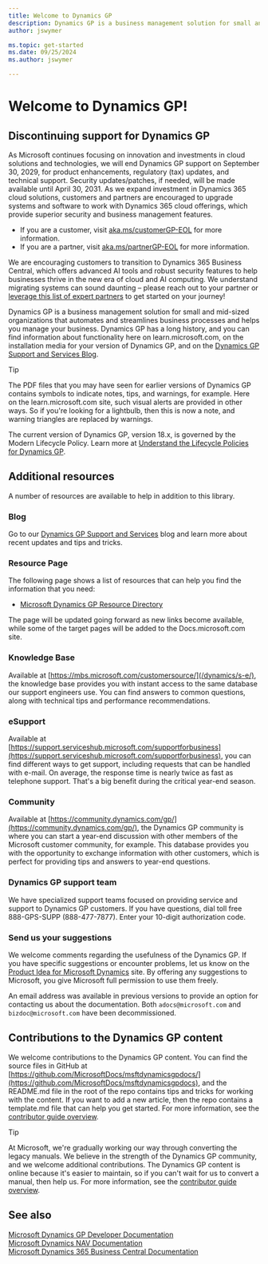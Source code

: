 ```yaml
---
title: Welcome to Dynamics GP
description: Dynamics GP is a business management solution for small and mid-sized organizations that automates and streamlines business processes and helps you manage your business.
author: jswymer

ms.topic: get-started
ms.date: 09/25/2024
ms.author: jswymer

---
```

# Welcome to Dynamics GP!

## Discontinuing support for Dynamics GP

As Microsoft continues focusing on innovation and investments in cloud solutions and technologies, we will end Dynamics GP support on September 30, 2029, for product enhancements, regulatory (tax) updates, and technical support. Security updates/patches, if needed, will be made available until April 30, 2031.
As we expand investment in Dynamics 365 cloud solutions, customers and partners are encouraged to upgrade systems and software to work with Dynamics 365 cloud offerings, which provide superior security and business management features.

- If you are a customer, visit [aka.ms/customerGP-EOL](https://aka.ms/customerGP-EOL) for more information.
- If you are a partner, visit [aka.ms/partnerGP-EOL](https://aka.ms/partnerGP-EOL) for more information.

We are encouraging customers to transition to Dynamics 365 Business Central, which offers advanced AI tools and robust security features to help businesses thrive in the new era of cloud and AI computing.  We understand migrating systems can sound daunting – please reach out to your partner or [leverage this list of expert partners](https://mbs2.microsoft.com/fileexchange/?fileID=dee0b471-6dfa-4539-a73b-879c68a209af) to get started on your journey!

Dynamics GP is a business management solution for small and mid-sized organizations that automates and streamlines business processes and helps you manage your business. Dynamics GP has a long history, and you can find information about functionality here on learn.microsoft.com, on the installation media for your version of Dynamics GP, and on the [Dynamics GP Support and Services Blog](https://community.dynamics.com/gp/b/dynamicsgp).  

> [!TIP]
> The PDF files that you may have seen for earlier versions of Dynamics GP contains symbols to indicate notes, tips, and warnings, for example. Here on the learn.microsoft.com site, such visual alerts are provided in other ways. So if you're looking for a lightbulb, then this is now a note, and warning triangles are replaced by warnings.

The current version of Dynamics GP, version 18.x, is governed by the Modern Lifecycle Policy. Learn more at [Understand the Lifecycle Policies for Dynamics GP](terms/lifecycle.md).

## Additional resources

A number of resources are available to help in addition to this library.  

### Blog

Go to our [Dynamics GP Support and Services](https://community.dynamics.com/gp/b/dynamicsgp) blog and learn more about recent updates and tips and tricks.  

### Resource Page

The following page shows a list of resources that can help you find the information that you need:

- [Microsoft Dynamics GP Resource Directory](resources.md)

The page will be updated going forward as new links become available, while some of the target pages will be added to the Docs.microsoft.com site.  

### Knowledge Base

Available at [https://mbs.microsoft.com/customersource/](/dynamics/s-e/), the knowledge base provides you with instant access to the same database our support engineers use. You can find answers to common questions, along with technical tips and performance recommendations.  

### eSupport

Available at [https://support.serviceshub.microsoft.com/supportforbusiness](https://support.serviceshub.microsoft.com/supportforbusiness), you can find different ways to get support, including requests that can be handled with e-mail. On average, the response time is nearly twice as fast as telephone support. That's a big benefit during the critical year-end season.  

### Community

Available at [https://community.dynamics.com/gp/](https://community.dynamics.com/gp/), the Dynamics GP community is where you can start a year-end discussion with other members of the Microsoft customer community, for example. This database provides you with the opportunity to exchange information with other customers, which is perfect for providing tips and answers to year-end questions.  

### Dynamics GP support team

We have specialized support teams focused on providing service and support to Dynamics GP customers. If you have questions, dial toll free 888-GPS-SUPP (888-477-7877). Enter your 10-digit authorization code.

### Send us your suggestions

We welcome comments regarding the usefulness of the Dynamics GP. If you have specific suggestions or encounter problems, let us know on the [Product Idea for Microsoft Dynamics](https://experience.dynamics.com/ideas/list/?forum=771cc5ac-c117-e811-8105-3863bb2e0320) site. By offering any suggestions to Microsoft, you give Microsoft full permission to use them freely.

An email address was available in previous versions to provide an option for contacting us about the documentation. Both `adocs@microsoft.com` and `bizdoc@microsoft.com` have been decommissioned.  

## Contributions to the Dynamics GP content

We welcome contributions to the Dynamics GP content. You can find the source files in GitHub at [https://github.com/MicrosoftDocs/msftdynamicsgpdocs/](https://github.com/MicrosoftDocs/msftdynamicsgpdocs), and the README.md file in the root of the repo contains tips and tricks for working with the content. If you want to add a new article, then the repo contains a template.md file that can help you get started. For more information, see the [contributor guide overview](/contribute/).

> [!TIP]
> At Microsoft, we're gradually working our way through converting the legacy manuals. We believe in the strength of the Dynamics GP community, and we welcome additional contributions. The Dynamics GP content is online because it's easier to maintain, so if you can't wait for us to convert a manual, then help us. For more information, see the [contributor guide overview](/contribute/).

## See also

[Microsoft Dynamics GP Developer Documentation](/previous-versions/dynamicsgp/developer/hh686187(v=gp.20))  
[Microsoft Dynamics NAV Documentation](/dynamics-nav-app/)  
[Microsoft Dynamics 365 Business Central Documentation](/dynamics365/business-central/)  
